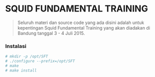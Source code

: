 # SQUID FUNDAMENTAL TRAINING
> Seluruh materi dan source code
> yang ada disini adalah 
> untuk kepentingan Squid Fundamental Training
> yang akan diadakan di Bandung tanggal 3 - 4 Juli 2015.

### Instalasi
```sh
# mkdir -p /opt/SFT
# ./configure --prefix=/opt/SFT
# make
# make install

```
